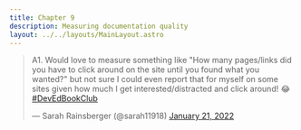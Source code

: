 ```yaml
---
title: Chapter 9
description: Measuring documentation quality
layout: ../../layouts/MainLayout.astro
---
```

<blockquote class="twitter-tweet" data-dnt="true"><p lang="en" dir="ltr">A1. Would love to measure something like &quot;How many pages/links did you have to click around on the site until you found what you wanted?&quot; but not sure I could even report that for myself on some sites given how much I get interested/distracted and click around! 😂 <a href="https://twitter.com/hashtag/DevEdBookClub?src=hash&amp;ref_src=twsrc%5Etfw">#DevEdBookClub</a></p>&mdash; Sarah Rainsberger (@sarah11918) <a href="https://twitter.com/sarah11918/status/1484350009931751433?ref_src=twsrc%5Etfw">January 21, 2022</a></blockquote> <script async src="https://platform.twitter.com/widgets.js" charset="utf-8"></script>